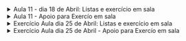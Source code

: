 <details>
<summary>Aula 11 - dia 18 de Abril: Listas e exercício em sala</summary>

- 01
  - Criar uma pasta com o nome de exercicios_html (dentro da sua pasta com seu nome).
  - Dentro dessa pasta, criar um arquivo principal com o nome de index.html
  - Na página index deve conter um título, os módulos do curso de programação (informática básica, html, css, javascript, php, sql)
  - Inserir um texto simples, com o propósito do curso.
- 02
  - Na mesma pasta dos exercícios de HTML, criar 1 arquivo para cada módulo listado.
  - Para cada novo arquivo, deve ter uma breve descrição sobre o módulo (pesquisar na internet)
  - Na página principal, deve ter um link para cada módulo, que leve para o arquivo do módulo do curso. Exemplo:
    - No index.html terá um link css, ao clicar nesse link, precisa abrir uma nova página que você criou, chamado modulo_css.html
- 03
  - Organizar todo o código, com identação correta.
  - Inserir uma lista de cada, já estudada, em alguma página criada. (a critério do aluno)
  - Organizar as páginas com as tags semânticas corretas. 
    - Exemplo:
      - rodapé - footer;
      - Cabeçalho - header;
      - Título - H1
</details>
<details>
<summary>Aula 11 - Apoio para Exercío em sala</summary>

- Utilizar no exercício
## Tags Semânticas
~~~
  - H1, h2 … h6         => Tag de título
  - <header></header>   => Define o cabeçalho
  - <main></main>       => Define o conteúdo principal da página
  - <footer></footer>   => Rodapé
  - <section></section> => Define seção genérica da pg
  - <article></article> => Define conteúdo independente
  - <aside></aside>     => Define algo relacionado
  - <nav></nav>         => Define a navegação principal
  - <ol></ol>           => Lista ordenada
  - <ul></ul>           => Lista não ordenada
  - <li></li>           => Elementos da lista
  - <p></p>             => Define parágrafo
  - <a></a>             => Define ancoras 
  - <details></details> => Detalhes adicionais
  - <summary></summary> => Utilizada no details
  - <address></address> => Informações de contato
~~~
## Tags SEM Semântica
~~~
  - <span></span>     => Genérica para texto
  - <br>              => Pula linha
  - <hr>              => Uma separação
  - <i></i>           => destaca uma parte do texto
  - <strong></strong> => negrita parte do texto
~~~
## Tags de Mídia
~~~
 - <progress></progress>
 - <audio></audio>
 - <video></video>
 - <source>
 - <img>
~~~
## Atributos
~~~
- href=””
 - Target=””
 - src=””
 - controls
 - id=””
 - class=””
 - value=””
 - max=””
~~~
</details>

<details>
<summary>Exercício Aula dia 25 de Abril: Listas e exercício em sala</summary>
- 01
  - Criar uma um link, na página principal, que leve para uma nova página que você irá criar agora, com o nome tabela.html
  - Nessa página, crie um título com o nome ‘Lista de Alunos do curso de programação’
  - Crie uma tabela com 'Nome', 'exercício', 'data de início', 'data prevista entrega'
    - Onde no nome, precisa ter o nome do aluno que está fazendo o exercício. Caso seja uma dupla, precisa ser uma célula mesclada
    - Data de início, será a data de hoje.
    - Data prevista, a data da próxima aula.
- 02
  - Após criado a tabela com todos os alunos, deixar o seu nome, um link clicável, e redirecionar para outra página, com o nome detalhes_aluno.html
  - Nessa nova página, terá uma nova tabela com algumas informações sobre você ou a dupla.
  - Informações básicas:
    - Nome, email, nome github, idade
  - Caso esteja fazendo em dupla, faça 2 tabelas, 1 para cada aluno.
- 03 - Desafio
  - Colocar estilização na tabela (cores);
</details>

<details>
<summary>Exercício Aula dia 25 de Abril - Apoio para Exercío em sala</summary>
## Tags

~~~
  - <thead></thead> => (table header) Esta tag representa o cabeçalho da tabela, geralmente composta por células título;
  - <tr></tr>       => (table row) tag define uma linha em uma tabela HTML;
  - <td></td>       => (table data) tag define uma célula normal em uma tabela HTML;
  - <tbody></tbody> => (table body) Essa tag representa o corpo da tabela;
  - <tfoot></tfoot> => (table footer) Essa tag representa o rodapé da tabela;
~~~

## Atributos

~~~
  - colspan => mesclagem de colunas;
  - rowspan => Mesclagem de linhas;
~~~

## Desafio

~~~
<head>
  <meta charset="UTF-8">
  <meta http-equiv="X-UA-Compatible" content="IE=edge">
  <meta name="viewport" content="width=device-width, initial-scale=1.0">
  <title>Document</title>
  <style>
    table {
        border-collapse: collapse;
        background: #FFFFF0;
      
    td {
        border: 1px solid black;
      
    th {
        border: 1px solid black;
        background: #F0FFF0;
    }
  </style>
</head>
~~~
</details>